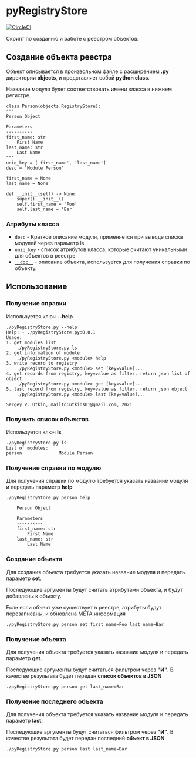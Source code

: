 # pyRegistryStore

[![CircleCI](https://circleci.com/gh/DerNitro/pyRegistryStore/tree/main.svg?style=svg)](https://circleci.com/gh/DerNitro/pyRegistryStore/tree/main)

Скрипт по созданию и работе с реестром объектов.

## Создание объекта реестра

Объект описывается в произвольном файле с расширением **.py** директории **objects**, и представляет собой **python class**. 

Название модуля будет соответствовать имени класса в нижнем регистре.

    class Person(objects.RegistryStore):
    """
    Person Object

    Parameters
    ----------
    first_name: str
        First Name
    last_name: str
        Last Name
    """
    uniq_key = ['first_name', 'last_name']
    desc = 'Module Person'

    first_name = None
    last_name = None

    def __init__(self) -> None:
        super().__init__()
        self.first_name = 'Foo'
        self.last_name = 'Bar'


### Атрибуты класса

* `desc` - Краткое описание модуля, применяется при выводе списка модулей через параметр ls
* `uniq_key` - список атрибутов класса, которые считают уникальными для объектов в реестре
* [`__doc__`](https://www.python.org/dev/peps/pep-0257/) - описание объекта, используется для получения справки по объекту.

## Использование

### Получение справки
Используется ключ **--help**

    ./pyRegistryStore.py --help
    Help: - ./pyRegistryStore.py:0.0.1
    Usage:
    1. get modules list
        ./pyRegistryStore.py ls
    2. get information of module
        ./pyRegistryStore.py <module> help
    3. write record to registry
        ./pyRegistryStore.py <module> set [key=value]...
    4. get records from registry, key=value as filter, return json list of object
        ./pyRegistryStore.py <module> get [key=value]...
    5. last record from registry, key=value as filter, return json object
        ./pyRegistryStore.py <module> last [key=value]...

    Sergey V. Utkin, mailto:utkins01@gmail.com, 2021

### Получить список объектов

Используется ключ **ls**

    ./pyRegistryStore.py ls
    List of modules:
    person              Module Person

### Получение справки по модулю

Для получения справки по модулю требуется указать название модуля и передать параметр **help**

    ./pyRegistryStore.py person help

        Person Object

        Parameters
        ----------
        first_name: str
            First Name
        last_name: str
            Last Name

### Создание объекта

Для создания объекта требуется указать название модуля и передать параметр **set**.

Последующие аргументы будут считать атрибутами объекта, и будут добавлены к объекту.

Если если объект уже существует в реестре, атрибуты будут перезаписаны, и обновлена META информация

    ./pyRegistryStore.py person set first_name=Foo last_name=Bar

### Получение объекта

Для получения объекта требуется указать название модуля и передать параметр **get**.

Последующие аргументы будут считаться фильтром через **"И"**. В качестве результата будет передан **список объектов в JSON**

    ./pyRegistryStore.py person get last_name=Bar

### Получение последнего объекта

Для получения объекта требуется указать название модуля и передать параметр **last**.

Последующие аргументы будут считаться фильтром через **"И"**. В качестве результата будет передан последний **объект в JSON**

    ./pyRegistryStore.py person last last_name=Bar
